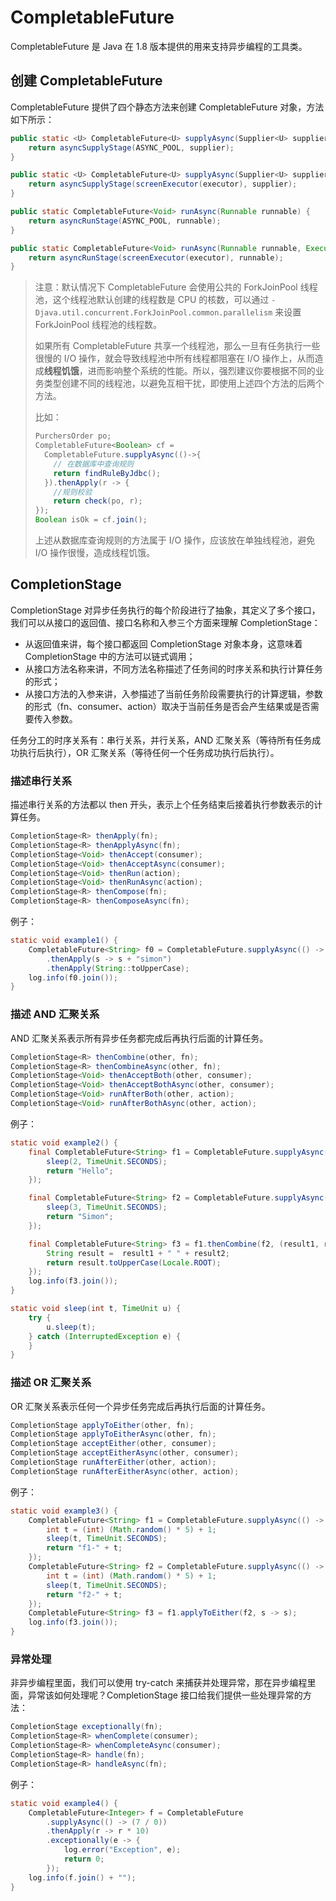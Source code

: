 # CompletableFuture

CompletableFuture  是 Java 在 1.8 版本提供的用来支持异步编程的工具类。

## 创建 CompletableFuture 

CompletableFuture 提供了四个静态方法来创建 CompletableFuture 对象，方法如下所示：

```java
public static <U> CompletableFuture<U> supplyAsync(Supplier<U> supplier) {
    return asyncSupplyStage(ASYNC_POOL, supplier);
}

public static <U> CompletableFuture<U> supplyAsync(Supplier<U> supplier, Executor executor) {
    return asyncSupplyStage(screenExecutor(executor), supplier);
}

public static CompletableFuture<Void> runAsync(Runnable runnable) {
    return asyncRunStage(ASYNC_POOL, runnable);
}

public static CompletableFuture<Void> runAsync(Runnable runnable, Executor executor) {
    return asyncRunStage(screenExecutor(executor), runnable);
}
```

> 注意：默认情况下 CompletableFuture 会使用公共的 ForkJoinPool 线程池，这个线程池默认创建的线程数是 CPU 的核数，可以通过 `- Djava.util.concurrent.ForkJoinPool.common.parallelism` 来设置 ForkJoinPool 线程池的线程数。
>
> 如果所有 CompletableFuture 共享一个线程池，那么一旦有任务执行一些很慢的 I/O 操作，就会导致线程池中所有线程都阻塞在 I/O 操作上，从而造成**线程饥饿**，进而影响整个系统的性能。所以，强烈建议你要根据不同的业务类型创建不同的线程池，以避免互相干扰，即使用上述四个方法的后两个方法。
>
> 比如：
>
> ```java
> PurchersOrder po;
> CompletableFuture<Boolean> cf = 
>   CompletableFuture.supplyAsync(()->{
>     // 在数据库中查询规则
>     return findRuleByJdbc();
>   }).thenApply(r -> {
>     //规则校验
>     return check(po, r);
> });
> Boolean isOk = cf.join();
> ```
>
> 上述从数据库查询规则的方法属于 I/O 操作，应该放在单独线程池，避免 I/O 操作很慢，造成线程饥饿。

## CompletionStage

CompletionStage 对异步任务执行的每个阶段进行了抽象，其定义了多个接口，我们可以从接口的返回值、接口名称和入参三个方面来理解 CompletionStage：

- 从返回值来讲，每个接口都返回 CompletionStage 对象本身，这意味着 CompletionStage 中的方法可以链式调用；
- 从接口方法名称来讲，不同方法名称描述了任务间的时序关系和执行计算任务的形式；
- 从接口方法的入参来讲，入参描述了当前任务阶段需要执行的计算逻辑，参数的形式（fn、consumer、action）取决于当前任务是否会产生结果或是否需要传入参数。

任务分工的时序关系有：串行关系，并行关系，AND 汇聚关系（等待所有任务成功执行后执行），OR 汇聚关系（等待任何一个任务成功执行后执行）。

### 描述串行关系

描述串行关系的方法都以 then 开头，表示上个任务结束后接着执行参数表示的计算任务。

```java
CompletionStage<R> thenApply(fn);
CompletionStage<R> thenApplyAsync(fn);
CompletionStage<Void> thenAccept(consumer);
CompletionStage<Void> thenAcceptAsync(consumer);
CompletionStage<Void> thenRun(action);
CompletionStage<Void> thenRunAsync(action);
CompletionStage<R> thenCompose(fn);
CompletionStage<R> thenComposeAsync(fn);
```

例子：

```java
static void example1() {
    CompletableFuture<String> f0 = CompletableFuture.supplyAsync(() -> "Hello ")
        .thenApply(s -> s + "simon")
        .thenApply(String::toUpperCase);
    log.info(f0.join());
}
```

### 描述 AND 汇聚关系

AND 汇聚关系表示所有异步任务都完成后再执行后面的计算任务。

```java
CompletionStage<R> thenCombine(other, fn);
CompletionStage<R> thenCombineAsync(other, fn);
CompletionStage<Void> thenAcceptBoth(other, consumer);
CompletionStage<Void> thenAcceptBothAsync(other, consumer);
CompletionStage<Void> runAfterBoth(other, action);
CompletionStage<Void> runAfterBothAsync(other, action);
```

例子：

```java
static void example2() {
    final CompletableFuture<String> f1 = CompletableFuture.supplyAsync(() -> {
        sleep(2, TimeUnit.SECONDS);
        return "Hello";
    });

    final CompletableFuture<String> f2 = CompletableFuture.supplyAsync(() -> {
        sleep(3, TimeUnit.SECONDS);
        return "Simon";
    });

    final CompletableFuture<String> f3 = f1.thenCombine(f2, (result1, result2) -> {
        String result =  result1 + " " + result2;
        return result.toUpperCase(Locale.ROOT);
    });
    log.info(f3.join());
}

static void sleep(int t, TimeUnit u) {
    try {
        u.sleep(t);
    } catch (InterruptedException e) {
    }
}
```

### 描述 OR 汇聚关系

OR 汇聚关系表示任何一个异步任务完成后再执行后面的计算任务。

```java
CompletionStage applyToEither(other, fn);
CompletionStage applyToEitherAsync(other, fn);
CompletionStage acceptEither(other, consumer);
CompletionStage acceptEitherAsync(other, consumer);
CompletionStage runAfterEither(other, action);
CompletionStage runAfterEitherAsync(other, action);
```

例子：

```java
static void example3() {
    CompletableFuture<String> f1 = CompletableFuture.supplyAsync(() -> {
        int t = (int) (Math.random() * 5) + 1;
        sleep(t, TimeUnit.SECONDS);
        return "f1-" + t;
    });
    CompletableFuture<String> f2 = CompletableFuture.supplyAsync(() -> {
        int t = (int) (Math.random() * 5) + 1;
        sleep(t, TimeUnit.SECONDS);
        return "f2-" + t;
    });
    CompletableFuture<String> f3 = f1.applyToEither(f2, s -> s);
    log.info(f3.join());
}
```

### 异常处理

非异步编程里面，我们可以使用 try-catch 来捕获并处理异常，那在异步编程里面，异常该如何处理呢？CompletionStage 接口给我们提供一些处理异常的方法：

```java
CompletionStage exceptionally(fn);
CompletionStage<R> whenComplete(consumer);
CompletionStage<R> whenCompleteAsync(consumer);
CompletionStage<R> handle(fn);
CompletionStage<R> handleAsync(fn);
```

例子：

```java
static void example4() {
    CompletableFuture<Integer> f = CompletableFuture
        .supplyAsync(() -> (7 / 0))
        .thenApply(r -> r * 10)
        .exceptionally(e -> {
            log.error("Exception", e);
            return 0;
        });
    log.info(f.join() + "");
}
```

